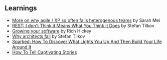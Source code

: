 ## Learnings

* [More on why agile / XP so often fails heterogenous teams](why-agile-xp-so-often-fails-heterogenous-teams-sarah-mei.md) by Sarah Mei
* [REST: I don't Think it Means What You Think it Does](REST-I-dont-think-it-means-what-you-think-it-does-stefan-tilkov.md) by Stefan Tilkov
* [Growing your software](growing-your-software-rich-hickey.md) by Rich Hickey
* [Why architects fail](why-architects-fail-tilkov.md) by Stefan Tilkov
* [Sparked: How To Discover What Lights You Up And Then Build Your Life Around It](./wds/2017/Sparked-How-To-Discover-What-Lights-You-Up-And-Then-Build-Your-Life-Around-It-Jonathan-Fields.md)
* [How To Tell Captivating Stories](./wds/2017/how-to-tell-captivating-stories-marsha-shandur.md)
